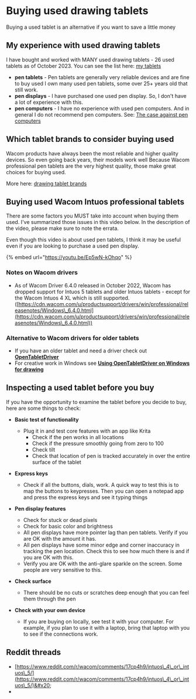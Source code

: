# Buying used drawing tablets

Buying a used tablet is an alternative if you want to save a little money

## My experience with used drawing tablets

I have bought and worked with MANY used drawing tablets - 26 used tablets as of October 2023. You can see the list here: [my tablets](../about-thesevenpens/my-tablets.md)&#x20;

* **pen tablets** - Pen tablets are generally very reliable devices and are fine to buy used I own many used pen tablets, some over 25+ years old that still work.
* **pen displays** - I have purchased one used pen display. So, I don't have a lot of experience with this.&#x20;
* **pen computers** - I have no experience with used pen computers. And in general I do not recommend pen computers. See: [The case against pen computers](the-case-against-pen-computers.md)&#x20;

## Which tablet brands to consider buying used

Wacom products have always been the most reliable and higher quality devices. So even going back years, their models work well  Because Wacom professional pen tablets are the very highest quality, those make great choices for buying used.

More here: [drawing tablet brands](../drawing-tablet-brands/) &#x20;

## Buying used Wacom Intuos professional tablets

There are some factors you MUST take into account when buying them used. I've summarized those issues in this video below. In the description of the video, please make sure to note the errata.

Even though this video is about used pen tablets, I think it may be useful even if you are looking to purchase a used pen display.&#x20;

{% embed url="https://youtu.be/Ep5wN-kOhqo" %}

### Notes on Wacom drivers

* As of Wacom Driver 6.4.0 released in October 2022, Wacom has dropped support for Intuos 5 tablets and older Intuos tablets - except for the Wacom Intuos 4 XL which is still supported. ([https://cdn.wacom.com/u/productsupport/drivers/win/professional/releasenotes/Windows\_6.4.0.html](https://cdn.wacom.com/u/productsupport/drivers/win/professional/releasenotes/Windows\_6.4.0.html))

### Alternative to Wacom drivers for older tablets

* If you have an older tablet and need a driver check out [**OpenTabletDriver**](../guides/drivers/opentabletdriver/)&#x20;
* For creative work in Windows see [**Using OpenTabletDriver on Windows for drawing**](../guides/drivers/opentabletdriver/opentabletdriver-windows.md)

## Inspecting a used tablet before you buy

If you have the opportunity to examine the tablet before you decide to buy, here are some things to check:

* **Basic test of functionality**&#x20;
  * Plug it in and test core features with an app like Krita
    * Check if the pen works in all locations
    * Check if the pressure smoothly going from zero to 100
    * Check tilt
    * Check that location of pen is tracked accurately in over the entire surface of the tablet
* **Express keys**
  * Check if all the buttons, dials, work. A quick way to test this is to map the buttons to keypresses. Then you can open a notepad app and press the express keys and see it typing things
* **Pen display features**
  * Check for stuck or dead pixels
  * Check for basic color and brightness
  * All pen displays have more pointer lag than pen tablets. Verify if you are OK with the amount it has.
  * All pen displays have some minor edge and corner inaccuracy in tracking the pen location. Check this to see how much there is and if you are OK with this.
  * Verify you are OK with the anti-glare sparkle on the screen. Some people are very sensitive to this.
* **Check surface**
  * There should be no cuts or scratches deep enough that you can feel them through the pen
*   **Check with your own device**

    * If you are buying on locally, see test it with your computer. For example, if you plan to use it with a laptop, bring that laptop with you to see if the connections work.&#x20;



## Reddit threads

* [https://www.reddit.com/r/wacom/comments/17cp4h9/intuos\_4\_or\_intuos\_5/](https://www.reddit.com/r/wacom/comments/17cp4h9/intuos\_4\_or\_intuos\_5/)&#x20;
*
